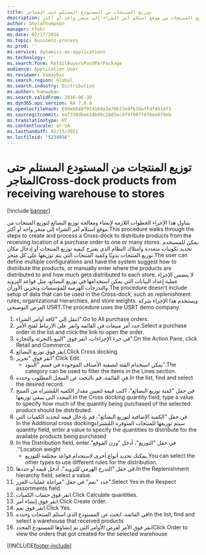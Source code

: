 ```yaml
---
title: توزيع المنتجات من المستودع المستلم حتى المتاجر
description: يتناول هذا الإجراء الخطوات اللازمة لإنشاء ومعالجة ‏‫توزيع البضائع‬ لتوزيع المنتجات من موقع استلام أمر الشراء إلى متجر واحد أو أكثر.
author: ShylaThompson
manager: tfehr
ms.date: 02/17/2016
ms.topic: business-process
ms.prod: ''
ms.service: dynamics-ax-applications
ms.technology: ''
ms.search.form: RetailBuyersPushPerPackage
audience: Application User
ms.reviewer: kamaybac
ms.search.region: Global
ms.search.industry: Distribution
ms.author: kamaybac
ms.search.validFrom: 2016-06-30
ms.dyn365.ops.version: AX 7.0.0
ms.openlocfilehash: 650eb648f919169a3e70b72e9f619affdf4514f3
ms.sourcegitcommit: eaf330dbee1db96c20d5ac479f007747bea079eb
ms.translationtype: HT
ms.contentlocale: ar-SA
ms.lasthandoff: 02/15/2021
ms.locfileid: "5238956"
---
```

# <a name="cross-dock-products-from-receiving-warehouse-to-stores"></a><span data-ttu-id="e3e22-103">توزيع المنتجات من المستودع المستلم حتى المتاجر</span><span class="sxs-lookup"><span data-stu-id="e3e22-103">Cross-dock products from receiving warehouse to stores</span></span>

[!include [banner](../../includes/banner.md)]

<span data-ttu-id="e3e22-104">يتناول هذا الإجراء الخطوات اللازمة لإنشاء ومعالجة ‏‫توزيع البضائع‬ لتوزيع المنتجات من موقع استلام أمر الشراء إلى متجر واحد أو أكثر.</span><span class="sxs-lookup"><span data-stu-id="e3e22-104">This procedure walks through the steps to create and process a Cross-dock to distribute products from the receiving location of a purchase order to one or many stores.</span></span> <span data-ttu-id="e3e22-105">يمكن للمستخدم تحديد تكوينات متعددة وامتلاك النظام الذي يقترح كيفية توزيع المنتجات أو إدخال مكان توزيع المنتجات يدويًا وكمية المنتجات التي يتم توزيعها على كل متجر.</span><span class="sxs-lookup"><span data-stu-id="e3e22-105">The user can define multiple configurations and have the system suggest how to distribute the products, or manually enter where the products are distributed to and how much gets distributed to each store.</span></span> <span data-ttu-id="e3e22-106">لا يتضمن الإجراء عملية إعداد البيانات التي يمكن استخدامها في ‏‫توزيع البضائع‬، مثل قواعد التزويد والتدرجات الهرمية للمؤسسات وتخزين الأوزان.</span><span class="sxs-lookup"><span data-stu-id="e3e22-106">The procedure doesn't include setup of data that can be used in the Cross-dock, such as replenishment rules, organizational hierarchies, and store weights.</span></span> <span data-ttu-id="e3e22-107">ويستخدم هذا الإجراء شركة العرض التوضيحي USRT.</span><span class="sxs-lookup"><span data-stu-id="e3e22-107">The procedure uses the USRT demo company.</span></span>

1. <span data-ttu-id="e3e22-108">انتقل إلى "كافة أوامر الشراء".</span><span class="sxs-lookup"><span data-stu-id="e3e22-108">Go to All purchase orders.</span></span>
2. <span data-ttu-id="e3e22-109">حدد أمر مبيعات في القائمة وانقر على الارتباط لفتح الأمر.</span><span class="sxs-lookup"><span data-stu-id="e3e22-109">Select a purchase order in the list and click the link to open the order.</span></span>
3. <span data-ttu-id="e3e22-110">في جزء الإجراءات، انقر فوق "البيع بالتجزئة والتجارة".</span><span class="sxs-lookup"><span data-stu-id="e3e22-110">On the Action Pane, click Retail and Commerce.</span></span>
4. <span data-ttu-id="e3e22-111">انقر فوق توزيع البضائع.</span><span class="sxs-lookup"><span data-stu-id="e3e22-111">Click Cross docking.</span></span>
5. <span data-ttu-id="e3e22-112">انقر فوق "تحرير".</span><span class="sxs-lookup"><span data-stu-id="e3e22-112">Click Edit.</span></span>
    * <span data-ttu-id="e3e22-113">يمكن استخدام الفئة لتصفية الأصناف الموجودة في قسم "البنود".</span><span class="sxs-lookup"><span data-stu-id="e3e22-113">The category can be used to filter the items in the Lines section.</span></span>  
6. <span data-ttu-id="e3e22-114">في القائمة، قم بالبحث عن السجل المطلوب وحدده.</span><span class="sxs-lookup"><span data-stu-id="e3e22-114">In the list, find and select the desired record.</span></span>
7. <span data-ttu-id="e3e22-115">في حقل "‏‫كمية توزيع البضائع‬"، اكتب قيمة لتعيين مقدار الكمية المُشتراة من المنتج المحدد التي ينبغي توزيعها.</span><span class="sxs-lookup"><span data-stu-id="e3e22-115">In the Cross docking quantity field, type a value to specify how much of the quantity being purchased of the selected product should be distributed.</span></span>
8. <span data-ttu-id="e3e22-116">في حقل "‏‫الكمية الإضافية لتوزيع البضائع"، قم بإدخال قيمة لتحديد الكميات التي سيتم توزيعها للمنتجات المتوفرة المُشتراة</span><span class="sxs-lookup"><span data-stu-id="e3e22-116">In the Additional cross docking quantity field, enter a value to specify the quantities to distribute for the available products being purchased</span></span>
9. <span data-ttu-id="e3e22-117">في حقل "التوزيع"، أدخل "‏‫وزن الموقع".</span><span class="sxs-lookup"><span data-stu-id="e3e22-117">In the Distribution field, enter 'Location weight'.</span></span>
    * <span data-ttu-id="e3e22-118">يمكنك تحديد أنواع أخرى لاستخدام قواعد مختلفة للتوزيع.</span><span class="sxs-lookup"><span data-stu-id="e3e22-118">You can select the other types to use different rules for the distribution.</span></span>  
10. <span data-ttu-id="e3e22-119">في حقل "‏‫التدرج الهرمي للتزويد‬"، أدخل قيمة أو حددها.</span><span class="sxs-lookup"><span data-stu-id="e3e22-119">In the Replenishment hierarchy field, select a value.</span></span>
11. <span data-ttu-id="e3e22-120">حدد "نعم" في حقل "‏‫مراعاة عمليات الفرز‬".</span><span class="sxs-lookup"><span data-stu-id="e3e22-120">Select Yes in the Respect assortments field.</span></span>
12. <span data-ttu-id="e3e22-121">انقر فوق حساب الكميات.</span><span class="sxs-lookup"><span data-stu-id="e3e22-121">Click Calculate quantities.</span></span>
13. <span data-ttu-id="e3e22-122">انقر فوق إنشاء أمر.</span><span class="sxs-lookup"><span data-stu-id="e3e22-122">Click Create order.</span></span>
14. <span data-ttu-id="e3e22-123">انقر فوق نعم.</span><span class="sxs-lookup"><span data-stu-id="e3e22-123">Click Yes.</span></span>
15. <span data-ttu-id="e3e22-124">في القائمة، ابحث عن المستودع الذي استلم المنتجات وحدده</span><span class="sxs-lookup"><span data-stu-id="e3e22-124">In the list, find and select a warehouse that received products</span></span>
16. <span data-ttu-id="e3e22-125">انقر فوق الأمر لعرض الأوامر التي تم إنشاؤها للمستودع المحدد</span><span class="sxs-lookup"><span data-stu-id="e3e22-125">Click Order to view the orders that got created for the selected warehouse</span></span>



[!INCLUDE[footer-include](../../../includes/footer-banner.md)]